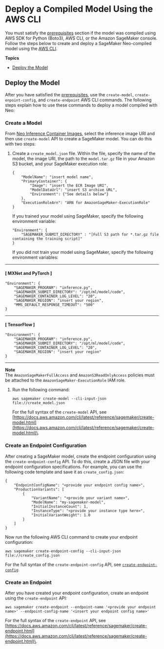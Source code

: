 # Deploy a Compiled Model Using the AWS CLI<a name="neo-deployment-hosting-services-cli"></a>

You must satisfy the [ prerequisites](https://docs.aws.amazon.com/sagemaker/latest/dg/neo-deployment-hosting-services-prerequisites) section if the model was compiled using AWS SDK for Python \(Boto3\), AWS CLI, or the Amazon SageMaker console\. Follow the steps below to create and deploy a SageMaker Neo\-compiled model using the [AWS CLI](https://docs.aws.amazon.com/cli/latest/reference/)\. 

**Topics**
+ [Deploy the Model](#neo-deploy-cli)

## Deploy the Model<a name="neo-deploy-cli"></a>

After you have satisfied the [ prerequisites](https://docs.aws.amazon.com/sagemaker/latest/dg/neo-deployment-hosting-services-prerequisites), use the `create-model`, `create-enpoint-config`, and `create-endpoint` AWS CLI commands\. The following steps explain how to use these commands to deploy a model compiled with Neo: 



### Create a Model<a name="neo-deployment-hosting-services-cli-create-model"></a>

From [Neo Inference Container Images](https://docs.aws.amazon.com/sagemaker/latest/dg/neo-deployment-hosting-services-container-images.html), select the inference image URI and then use `create-model` API to create a SageMaker model\. You can do this with two steps: 

1. Create a `create_model.json` file\. Within the file, specify the name of the model, the image URI, the path to the `model.tar.gz` file in your Amazon S3 bucket, and your SageMaker execution role: 

   ```
   {
       "ModelName": "insert model name",
       "PrimaryContainer": {
           "Image": "insert the ECR Image URI",
           "ModelDataUrl": "insert S3 archive URL",
           "Environment": {"See details below"}
       },
       "ExecutionRoleArn": "ARN for AmazonSageMaker-ExecutionRole"
   }
   ```

   If you trained your model using SageMaker, specify the following environment variable: 

   ```
   "Environment": {
       "SAGEMAKER_SUBMIT_DIRECTORY" : "[Full S3 path for *.tar.gz file containing the training script]"
   }
   ```

   If you did not train your model using SageMaker, specify the following environment variables: 

------
#### [ MXNet and PyTorch ]

   ```
   "Environment": {
       "SAGEMAKER_PROGRAM": "inference.py",
       "SAGEMAKER_SUBMIT_DIRECTORY": "/opt/ml/model/code",
       "SAGEMAKER_CONTAINER_LOG_LEVEL": "20",
       "SAGEMAKER_REGION": "insert your region",
       "MMS_DEFAULT_RESPONSE_TIMEOUT": "500"
   }
   ```

------
#### [ TensorFlow ]

   ```
   "Environment": {
       "SAGEMAKER_PROGRAM": "inference.py",
       "SAGEMAKER_SUBMIT_DIRECTORY": "/opt/ml/model/code",
       "SAGEMAKER_CONTAINER_LOG_LEVEL": "20",
       "SAGEMAKER_REGION": "insert your region"
   }
   ```

------
**Note**  
The `AmazonSageMakerFullAccess` and `AmazonS3ReadOnlyAccess` policies must be attached to the `AmazonSageMaker-ExecutionRole` IAM role\. 

1. Run the following command:

   ```
   aws sagemaker create-model --cli-input-json file://create_model.json
   ```

   For the full syntax of the `create-model` API, see [https://docs.aws.amazon.com/cli/latest/reference/sagemaker/create-model.html](https://docs.aws.amazon.com/cli/latest/reference/sagemaker/create-model.html)\. 

### Create an Endpoint Configuration<a name="neo-deployment-hosting-services-cli-create-endpoint-config"></a>

After creating a SageMaker model, create the endpoint configuration using the `create-endpoint-config` API\. To do this, create a JSON file with your endpoint configuration specifications\. For example, you can use the following code template and save it as `create_config.json`: 

```
{
    "EndpointConfigName": "<provide your endpoint config name>",
    "ProductionVariants": [
        {
            "VariantName": "<provide your variant name>",
            "ModelName": "my-sagemaker-model",
            "InitialInstanceCount": 1,
            "InstanceType": "<provide your instance type here>",
            "InitialVariantWeight": 1.0
        }
    ]
}
```

Now run the following AWS CLI command to create your endpoint configuration: 

```
aws sagemaker create-endpoint-config --cli-input-json file://create_config.json
```

For the full syntax of the `create-endpoint-config` API, see [ `create-endpoint-config`](https://docs.aws.amazon.com/cli/latest/reference/sagemaker/create-endpoint-config.html)\. 

### Create an Endpoint<a name="neo-deployment-hosting-services-cli-create-endpoint"></a>

After you have created your endpoint configuration, create an endpoint using the `create-endpoint` API: 

```
aws sagemaker create-endpoint --endpoint-name '<provide your endpoint name>' --endpoint-config-name '<insert your endpoint config name>'
```

For the full syntax of the `create-endpoint` API, see [https://docs.aws.amazon.com/cli/latest/reference/sagemaker/create-endpoint.html](https://docs.aws.amazon.com/cli/latest/reference/sagemaker/create-endpoint.html)\. 